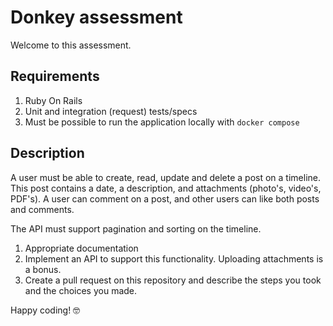 # Donkey assessment

Welcome to this assessment.

## Requirements
1. Ruby On Rails
2. Unit and integration (request) tests/specs
3. Must be possible to run the application locally with `docker compose`

## Description
A user must be able to create, read, update and delete a post on a timeline.
This post contains a date, a description, and attachments (photo's, video's, PDF's).
A user can comment on a post, and other users can like both posts and comments.

The API must support pagination and sorting on the timeline.

1. Appropriate documentation
2. Implement an API to support this functionality. Uploading attachments is a bonus.  
3. Create a pull request on this repository and describe the steps you took and the choices you made.

Happy coding! 🤓
